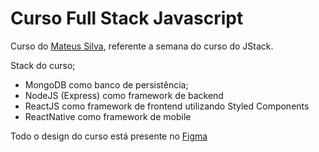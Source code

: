 # Curso Full Stack Javascript

Curso do [Mateus Silva](https://jstack.com.br/), referente a semana do curso do JStack.

Stack do curso;

- MongoDB como banco de persistência;
- NodeJS (Express) como framework de backend
- ReactJS como framework de frontend utilizando Styled Components
- ReactNative como framework de mobile

Todo o design do curso está presente no [Figma](https://www.figma.com/file/WToLAikx89TL2AG1QrVos5/WAITERAPP)
